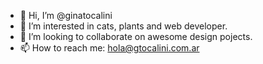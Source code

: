 - 👋 Hi, I’m @ginatocalini
- 👀 I’m interested in cats, plants and web developer.
- 💞️ I’m looking to collaborate on awesome design pojects.
- 📫 How to reach me: hola@gtocalini.com.ar

<!---
ginatocalini/ginatocalini is a ✨ special ✨ repository because its `README.md` (this file) appears on your GitHub profile.
You can click the Preview link to take a look at your changes.
--->
